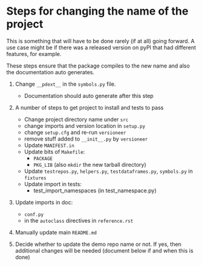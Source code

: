 # Steps for changing the name of the project

This is something that will have to be done rarely (if at all) going forward.  A use case might be
if there was a released version on pyPI that had different features, for example.

These steps ensure that the package compiles to the new name and also the
documentation auto generates.

1. Change `__pdext__` in the `symbols.py` file.
    * Documentation should auto generate after this step


2. A number of steps to get project to install and tests to pass
    * Change project directory name under `src`
    * change imports and version location in `setup.py`
    * change `setup.cfg` and re-run `versioneer`
    * remove stuff added to `__init__.py` by `versioneer`
    * Update `MANIFEST.in`
    * Update bits of `Makefile`:
        * `PACKAGE`
        * `PKG_LIB`  (also `mkdir` the new tarball directory)
    * Update `testrepos.py`, `helpers.py`, `testdataframes.py`, `symbols.py` in `fixtures`
    * Update import in tests:
        * test_import_namespaces (in test_namespace.py)

3. Update imports in doc:
    * `conf.py` 
    * in the `autoclass` directives in `reference.rst`

4. Manually update main `README.md`

5. Decide whether to update the demo repo name or not.  If
   yes, then additional changes will be needed (document 
   below if and when this is done)

